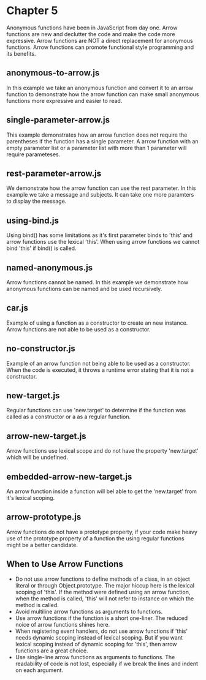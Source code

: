# Chapter 5
Anonymous functions have been in JavaScript from day one. Arrow functions are new and declutter the code and make the code more expressive. Arrow functions are NOT a direct replacement for anonymous functions. Arrow functions can promote functional style programming and its benefits.

## anonymous-to-arrow.js
In this example we take an anonymous function and convert it to an arrow function to demonstrate how the arrow function can make small anonymous functions more expressive and easier to read.

## single-parameter-arrow.js
This example demonstrates how an arrow function does not require the parentheses if the function has a single parameter. A arrow function with an empty parameter list or a parameter list with more than 1 parameter will require parameteses.

## rest-parameter-arrow.js
We demonstrate how the arrow function can use the rest parameter. In this example we take a message and subjects. It can take one more paramters to display the message.

## using-bind.js
Using bind() has some limitations as it's first parameter binds to 'this' and arrow functions use the lexical 'this'. When using arrow functions we cannot bind 'this' if bind() is called.

## named-anonymous.js
Arrow functions cannot be named. In this example we demonstrate how anonymous functions can be named and be used recursively.

## car.js
Example of using a function as a constructor to create an new instance. Arrow functions are not able to be used as a constructor.

## no-constructor.js
Example of an arrow function not being able to be used as a constructor. When the code is executed, it throws a runtime error stating that it is not a constructor.

## new-target.js
Regular functions can use 'new.target' to determine if the function was called as a constructor or a as a regular function.

## arrow-new-target.js
Arrow functions use lexical scope and do not have the property 'new.target' which will be undefined.

## embedded-arrow-new-target.js
An arrow function inside a function will bel able to get the 'new.target' from it's lexical scoping.

## arrow-prototype.js
Arrow functions do not have a prototype property, if your code make heavy use of the prototype property of a function the using regular functions might be a better candidate.

## When to Use Arrow Functions
- Do not use arrow functions to define methods of a class, in an object literal or through Object.prototype. The major hiccup here is the lexical scoping of 'this'. If the method were defined using an arrow function, when the method is called, 'this' will not refer to instance on which the method is called.
- Avoid multiline arrow functions as arguments to functions.
- Use arrow functions if the function is a short one-liner. The reduced noice of arrow functions shines here.
- When registering event handlers, do not use arrow functions if 'this' needs dynamic scoping instead of lexical scoping. But if you want lexical scoping instead of dynamic scoping for 'this', then arrow functions are a great choice.
- Use single-line arrow functions as arguments to functions. The readability of code is not lost, especially if we break the lines and indent on each argument.
